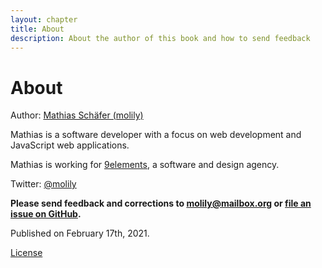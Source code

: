 ```yaml
---
layout: chapter
title: About
description: About the author of this book and how to send feedback
---
```


# About

Author: [Mathias Schäfer (molily)](https://molily.de)

Mathias is a software developer with a focus on web development and JavaScript web applications.

Mathias is working for [9elements](https://9elements.com), a software and design agency.

Twitter: [@molily](https://twitter.com/molily)

**Please send feedback and corrections to [molily@mailbox.org](mailto:molily@mailbox.org) or <a href="https://github.com/molily/testing-angular/">file an issue on GitHub</a>.**

Published on <time datetime="2021-02-17">February 17th, 2021</time>.

<p id="next-chapter-link"><a href="../license/#license">License</a></p>
